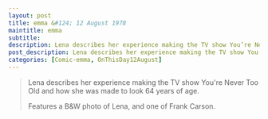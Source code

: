 ```yaml
---
layout: post
title: emma &#124; 12 August 1978
maintitle: emma
subtitle:
description: Lena describes her experience making the TV show You’re Never Too Old and how she was made to look 64 years of age.
post_description: Lena describes her experience making the TV show You’re Never Too Old and how she was made to look 64 years of age.
categories: [Comic-emma, OnThisDay12August]
---
```


> Lena describes her experience making the TV show You're Never Too Old and how she was made to look 64 years of age.
>
> Features a B&W photo of Lena, and one of Frank Carson.


